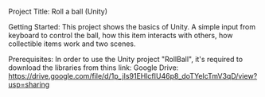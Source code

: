 Project Title:
Roll a ball (Unity)

Getting Started:
This project shows the basics of Unity. A simple input from keyboard to control the ball, how this item interacts with others, how collectible items work and two scenes.

Prerequisites:
In order to use the Unity project "RollBall", it's required to download the libraries from thins link:
Google Drive: https://drive.google.com/file/d/1p_jIs91EHlcfIU46p8_doTYeIcTmV3qD/view?usp=sharing
